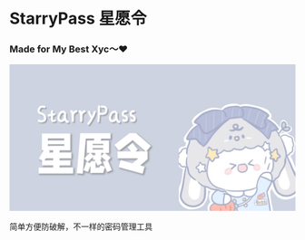 # StarryPass 星愿令
### Made for My Best Xyc～❤️
![image](https://raw.githubusercontent.com/lingyicute/StarryPassAndroidWeb/master/banner.jpg)

简单方便防破解，不一样的密码管理工具